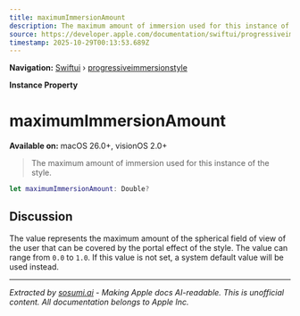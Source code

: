 ```yaml
---
title: maximumImmersionAmount
description: The maximum amount of immersion used for this instance of the style.
source: https://developer.apple.com/documentation/swiftui/progressiveimmersionstyle/maximumimmersionamount
timestamp: 2025-10-29T00:13:53.689Z
---
```


**Navigation:** [Swiftui](/documentation/swiftui) › [progressiveimmersionstyle](/documentation/swiftui/progressiveimmersionstyle)

**Instance Property**

# maximumImmersionAmount

**Available on:** macOS 26.0+, visionOS 2.0+

> The maximum amount of immersion used for this instance of the style.

```swift
let maximumImmersionAmount: Double?
```

## Discussion

The value represents the maximum amount of the spherical field of view of the user that can be covered by the portal effect of the style. The value can range from `0.0` to `1.0`. If this value is not set, a system default value will be used instead.

---

*Extracted by [sosumi.ai](https://sosumi.ai) - Making Apple docs AI-readable.*
*This is unofficial content. All documentation belongs to Apple Inc.*
